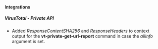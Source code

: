 
#### Integrations
##### VirusTotal - Private API
- Added *ResponseContentSHA256* and *ResponseHeaders* to context output for the **vt-private-get-url-report** command in case the *allInfo* argument is set.

